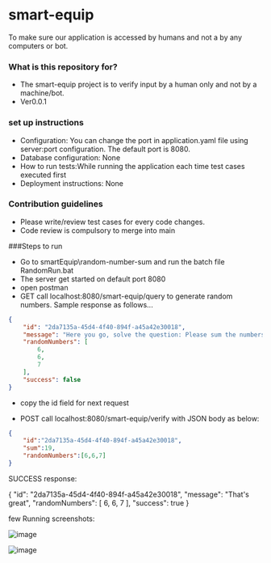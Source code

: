 # smart-equip
To make sure our application is accessed by humans and not a by any computers or bot.

### What is this repository for? ###

* The smart-equip project is to verify input by a human only and not by a machine/bot.
* Ver0.0.1

### set up instructions ###

* Configuration: You can change the port in application.yaml file using server:port configuration. The default port is 8080.
* Database configuration: None
* How to run tests:While running the application each time test cases executed first
* Deployment instructions: None

### Contribution guidelines ###

* Please write/review test cases for every code changes.
* Code review is compulsory to merge into main


###Steps to run

* Go to smartEquip\random-number-sum and run the batch file RandomRun.bat
* The server get started on default port 8080
* open postman
* GET call localhost:8080/smart-equip/query to generate random numbers. Sample response as follows...
```json
{
    "id": "2da7135a-45d4-4f40-894f-a45a42e30018",
    "message": "Here you go, solve the question: Please sum the numbers [6, 6, 7]",
    "randomNumbers": [
        6,
        6,
        7
    ],
    "success": false
}
```


* copy the id field for next request


* POST call localhost:8080/smart-equip/verify with JSON body as below:
```json
{
    "id":"2da7135a-45d4-4f40-894f-a45a42e30018",
    "sum":19,
    "randomNumbers":[6,6,7]
}
```


SUCCESS response:

{
    "id": "2da7135a-45d4-4f40-894f-a45a42e30018",
    "message": "That's great",
    "randomNumbers": [
        6,
        6,
        7
    ],
    "success": true
}

few Running screenshots:

![image](https://user-images.githubusercontent.com/20887138/181005126-9a3e5f6b-6482-4cd6-bead-f645c56910cb.png)

![image](https://user-images.githubusercontent.com/20887138/181005224-ed5f62f0-c53e-4f23-b5cd-73ac9621685b.png)



